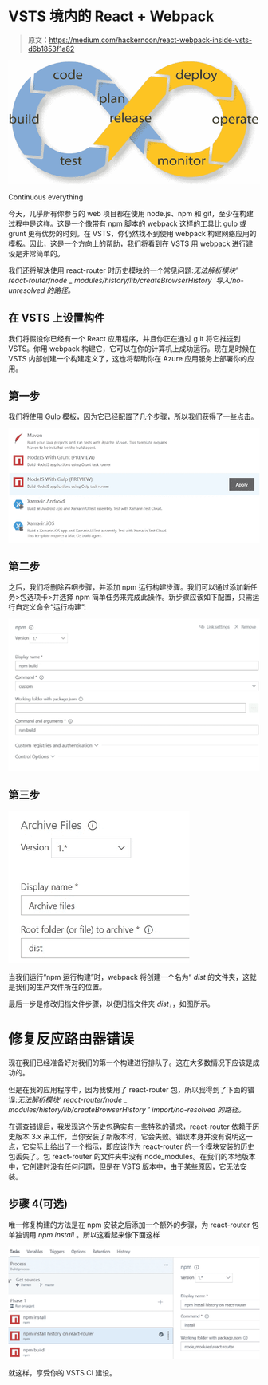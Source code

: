 # VSTS 境内的 React + Webpack

> 原文：<https://medium.com/hackernoon/react-webpack-inside-vsts-d6b1853f1a82>

![](img/dff030b2ea6e12ab860ad547a0de5929.png)

Continuous everything

今天，几乎所有你参与的 web 项目都在使用 node.js、npm 和 git，至少在构建过程中是这样。这是一个像带有 npm 脚本的 webpack 这样的工具比 gulp 或 grunt 更有优势的时刻。在 VSTS，你仍然找不到使用 webpack 构建网络应用的模板。因此，这是一个方向上的帮助，我们将看到在 VSTS 用 webpack 进行建设是非常简单的。

我们还将解决使用 react-router 时历史模块的一个常见问题:*无法解析模块' react-router/node _ modules/history/lib/createBrowserHistory '导入/no-unresolved 的路径。*

## 在 VSTS 上设置构件

我们将假设你已经有一个 React 应用程序，并且你正在通过 g it 将它推送到 VSTS。你用 webpack 构建它，它可以在你的计算机上成功运行。现在是时候在 VSTS 内部创建一个构建定义了，这也将帮助你在 Azure 应用服务上部署你的应用。

## 第一步

我们将使用 Gulp 模板，因为它已经配置了几个步骤，所以我们获得了一些点击。

![](img/17ea8f682e33c726ec74dcea52a04ed6.png)

## 第二步

之后，我们将删除吞咽步骤，并添加 npm 运行构建步骤。我们可以通过添加新任务>包选项卡>并选择 npm 简单任务来完成此操作。新步骤应该如下配置，只需运行自定义命令“运行构建”:

![](img/71e95cdd0debf496541f7d87bdd3c4a1.png)

## 第三步

![](img/0c09215467a7536240b1be900a5b177b.png)

当我们运行“npm 运行构建”时，webpack 将创建一个名为“ *dist* 的文件夹，这就是我们的生产文件所在的位置。

最后一步是修改归档文件步骤，以便归档文件夹 *dist，*，如图所示。

# 修复反应路由器错误

现在我们已经准备好对我们的第一个构建进行排队了。这在大多数情况下应该是成功的。

但是在我的应用程序中，因为我使用了 react-router 包，所以我得到了下面的错误:*无法解析模块' react-router/node _ modules/history/lib/createBrowserHistory ' import/no-resolved 的路径。*

在调查错误后，我发现这个历史包确实有一些特殊的请求，react-router 依赖于历史版本 3.x 来工作，当你安装了新版本时，它会失败。错误本身并没有说明这一点，它实际上给出了一个指示，即应该作为 react-router 的一个模块安装的历史包丢失了。包 react-router 的文件夹中没有 node_modules。在我们的本地版本中，它创建时没有任何问题，但是在 VSTS 版本中，由于某些原因，它无法安装。

## 步骤 4(可选)

唯一修复构建的方法是在 npm 安装之后添加一个额外的步骤，为 react-router 包单独调用 *npm install* 。所以这看起来像下面这样

![](img/dbc28f402e0f660f685f13caf1771127.png)

就这样，享受你的 VSTS CI 建设。